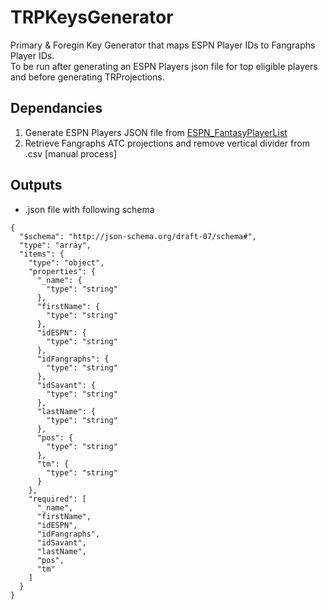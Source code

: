 # TRPKeysGenerator
Primary &amp; Foregin Key Generator that maps ESPN Player IDs to Fangraphs Player IDs.  
To be run after generating an ESPN Players json file for top eligible players and before generating TRProjections.

## Dependancies
1. Generate ESPN Players JSON file from [ESPN_FantasyPlayerList](https://github.com/trpubz/ESPN_FantasyPlayerList)
2. Retrieve Fangraphs ATC projections and remove vertical divider from .csv [manual process]

## Outputs
- .json file with following schema
```
{
  "$schema": "http://json-schema.org/draft-07/schema#",
  "type": "array",
  "items": {
    "type": "object",
    "properties": {
      "_name": {
        "type": "string"
      },
      "firstName": {
        "type": "string"
      },
      "idESPN": {
        "type": "string"
      },
      "idFangraphs": {
        "type": "string"
      },
      "idSavant": {
        "type": "string"
      },
      "lastName": {
        "type": "string"
      },
      "pos": {
        "type": "string"
      },
      "tm": {
        "type": "string"
      }
    },
    "required": [
      "_name",
      "firstName",
      "idESPN",
      "idFangraphs",
      "idSavant",
      "lastName",
      "pos",
      "tm"
    ]
  }
}
```

